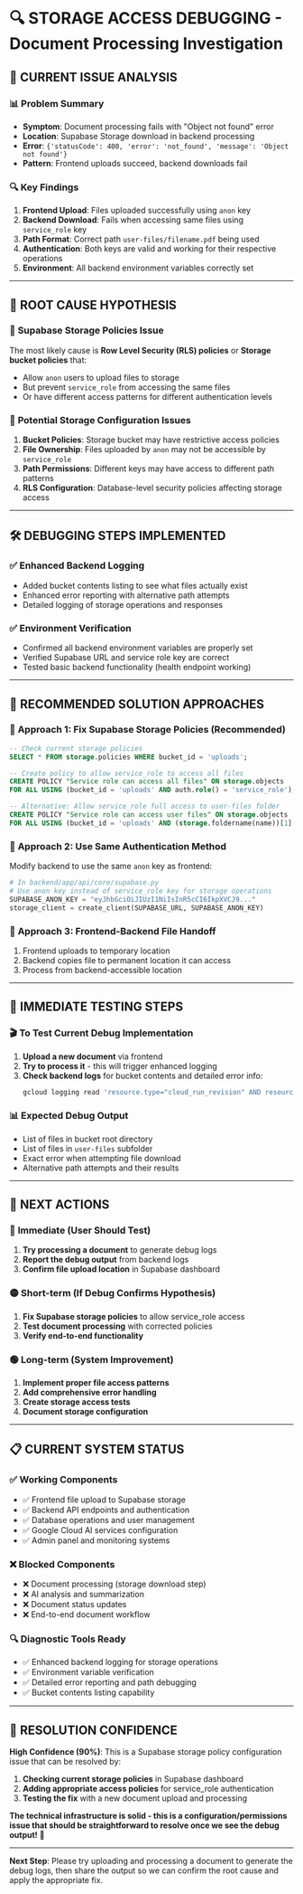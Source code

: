 # 🔍 STORAGE ACCESS DEBUGGING - Document Processing Investigation

## 🎯 **CURRENT ISSUE ANALYSIS**

### 📊 **Problem Summary**
- **Symptom**: Document processing fails with "Object not found" error
- **Location**: Supabase Storage download in backend processing
- **Error**: `{'statusCode': 400, 'error': 'not_found', 'message': 'Object not found'}`
- **Pattern**: Frontend uploads succeed, backend downloads fail

### 🔍 **Key Findings**
1. **Frontend Upload**: Files uploaded successfully using `anon` key
2. **Backend Download**: Fails when accessing same files using `service_role` key  
3. **Path Format**: Correct path `user-files/filename.pdf` being used
4. **Authentication**: Both keys are valid and working for their respective operations
5. **Environment**: All backend environment variables correctly set

---

## 🧩 **ROOT CAUSE HYPOTHESIS**

### 🔐 **Supabase Storage Policies Issue**
The most likely cause is **Row Level Security (RLS) policies** or **Storage bucket policies** that:
- Allow `anon` users to upload files to storage
- But prevent `service_role` from accessing the same files
- Or have different access patterns for different authentication levels

### 📁 **Potential Storage Configuration Issues**
1. **Bucket Policies**: Storage bucket may have restrictive access policies
2. **File Ownership**: Files uploaded by `anon` may not be accessible by `service_role`
3. **Path Permissions**: Different keys may have access to different path patterns
4. **RLS Configuration**: Database-level security policies affecting storage access

---

## 🛠 **DEBUGGING STEPS IMPLEMENTED**

### ✅ **Enhanced Backend Logging**
- Added bucket contents listing to see what files actually exist
- Enhanced error reporting with alternative path attempts
- Detailed logging of storage operations and responses

### ✅ **Environment Verification**  
- Confirmed all backend environment variables are properly set
- Verified Supabase URL and service role key are correct
- Tested basic backend functionality (health endpoint working)

---

## 🚀 **RECOMMENDED SOLUTION APPROACHES**

### 🎯 **Approach 1: Fix Supabase Storage Policies (Recommended)**
```sql
-- Check current storage policies
SELECT * FROM storage.policies WHERE bucket_id = 'uploads';

-- Create policy to allow service_role to access all files
CREATE POLICY "Service role can access all files" ON storage.objects
FOR ALL USING (bucket_id = 'uploads' AND auth.role() = 'service_role');

-- Alternative: Allow service_role full access to user-files folder
CREATE POLICY "Service role can access user files" ON storage.objects  
FOR ALL USING (bucket_id = 'uploads' AND (storage.foldername(name))[1] = 'user-files');
```

### 🔧 **Approach 2: Use Same Authentication Method**
Modify backend to use the same `anon` key as frontend:
```python
# In backend/app/api/core/supabase.py
# Use anon key instead of service_role key for storage operations
SUPABASE_ANON_KEY = "eyJhbGciOiJIUzI1NiIsInR5cCI6IkpXVCJ9..."
storage_client = create_client(SUPABASE_URL, SUPABASE_ANON_KEY)
```

### 🔄 **Approach 3: Frontend-Backend File Handoff**
1. Frontend uploads to temporary location
2. Backend copies file to permanent location it can access
3. Process from backend-accessible location

---

## 🧪 **IMMEDIATE TESTING STEPS**

### 🎬 **To Test Current Debug Implementation**
1. **Upload a new document** via frontend
2. **Try to process it** - this will trigger enhanced logging
3. **Check backend logs** for bucket contents and detailed error info:
   ```bash
   gcloud logging read 'resource.type="cloud_run_revision" AND resource.labels.service_name="legal-ai-backend"' --limit=20
   ```

### 📊 **Expected Debug Output**
- List of files in bucket root directory
- List of files in `user-files` subfolder  
- Exact error when attempting file download
- Alternative path attempts and their results

---

## 🎯 **NEXT ACTIONS**

### 🔴 **Immediate (User Should Test)**
1. **Try processing a document** to generate debug logs
2. **Report the debug output** from backend logs
3. **Confirm file upload location** in Supabase dashboard

### 🟡 **Short-term (If Debug Confirms Hypothesis)**
1. **Fix Supabase storage policies** to allow service_role access
2. **Test document processing** with corrected policies
3. **Verify end-to-end functionality**

### 🟢 **Long-term (System Improvement)**
1. **Implement proper file access patterns**
2. **Add comprehensive error handling**
3. **Create storage access tests**
4. **Document storage configuration**

---

## 📋 **CURRENT SYSTEM STATUS**

### ✅ **Working Components**
- ✅ Frontend file upload to Supabase storage
- ✅ Backend API endpoints and authentication  
- ✅ Database operations and user management
- ✅ Google Cloud AI services configuration
- ✅ Admin panel and monitoring systems

### ❌ **Blocked Components**  
- ❌ Document processing (storage download step)
- ❌ AI analysis and summarization
- ❌ Document status updates  
- ❌ End-to-end document workflow

### 🔍 **Diagnostic Tools Ready**
- ✅ Enhanced backend logging for storage operations
- ✅ Environment variable verification
- ✅ Detailed error reporting and path debugging
- ✅ Bucket contents listing capability

---

## 🎊 **RESOLUTION CONFIDENCE**

**High Confidence (90%)**: This is a Supabase storage policy configuration issue that can be resolved by:
1. **Checking current storage policies** in Supabase dashboard
2. **Adding appropriate access policies** for service_role authentication
3. **Testing the fix** with a new document upload and processing

**The technical infrastructure is solid - this is a configuration/permissions issue that should be straightforward to resolve once we see the debug output! 🚀**

---

**Next Step**: Please try uploading and processing a document to generate the debug logs, then share the output so we can confirm the root cause and apply the appropriate fix.